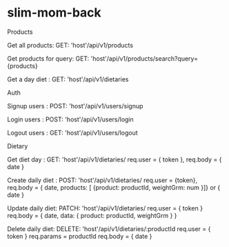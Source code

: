 # slim-mom-back

Products

Get all products:
GET: 'host'/api/v1/products

Get products for query:
GET: 'host'/api/v1/products/search?query={products}

Get a day diet :
GET: 'host'/api/v1/dietaries

Auth

Signup users :
POST: 'host'/api/v1/users/signup

Login users :
POST: 'host'/api/v1/users/login

Logout users :
GET: 'host'/api/v1/users/logout

Dietary

Get diet day :
GET: 'host'/api/v1/dietaries/
req.user = {
token
},
req.body = {
date
}

Create daily diet :
POST: 'host'/api/v1/dietaries/
req.user = {token},
req.body = {
date,
products: [
{product: productId,
weightGrm: num
}]}
or { date }

Update daily diet:
PATCH: 'host'/api/v1/dietaries/
req.user = { token }
req.body = {
date,
data: {
product: productId,
weightGrm
}
}

Delete daily diet:
DELETE: 'host'/api/v1/dietaries/:productId
req.user = { token }
req.params = productId
req.body = { date }
